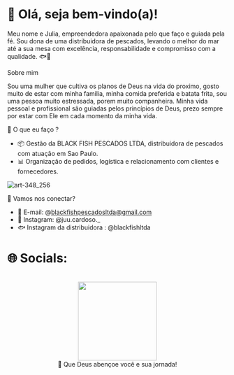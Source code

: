 # 🙌 Olá, seja bem-vindo(a)!

Meu nome e Julia, empreendedora apaixonada pelo que faço e guiada pela fé. Sou dona de uma distribuidora de pescados, levando o melhor do mar até a sua mesa com excelência, responsabilidade e compromisso com a qualidade. 🐟🌊

Sobre mim

Sou uma mulher que cultiva os planos de Deus na vida do proximo, gosto muito de estar com minha familia, minha comida preferida e batata frita, sou uma pessoa muito estressada, porem muito companheira. 
Minha vida pessoal e profissional são guiadas pelos princípios de Deus, prezo sempre por estar com Ele em cada momento da minha vida.

 💼 O que eu faço ?

- 📦 Gestão da BLACK FISH PESCADOS LTDA, distribuidora de pescados com atuação em Sao Paulo.
- 📊 Organização de pedidos, logística e relacionamento com clientes e fornecedores.
  

![art-348_256](https://github.com/user-attachments/assets/e8141f9c-6563-4ec1-a89e-07371a7d7431)

🤝 Vamos nos conectar?

- 📧 E-mail: @blackfishpescadosltda@gmail.com
- 📱 Instagram: @juu.cardoso._
- 🐟 Instagram da distribuidora : @blackfishltda


# 🌐 Socials:
<br>
 <div align="center">
    <a href="https://www.instagram.com/juu.cardoso._" target="_blank"><img src="https://img.shields.io/badge/-Instagram-%23E4405F?style=for-the-badge&logo=instagram&logoColor=white" width = "180" target="_blank"></a>
    <div/>
🙏 Que Deus abençoe você e sua jornada!
